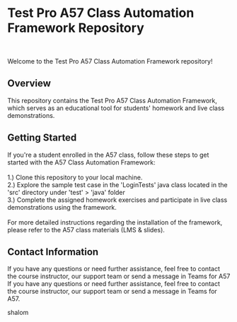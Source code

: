 <h1>Test Pro A57 Class Automation Framework Repository</h1><br>

Welcome to the Test Pro A57 Class Automation Framework repository! <br>

<h2>Overview</h2>
This repository contains the Test Pro A57 Class Automation Framework, which serves as an educational tool for students' homework and live class demonstrations.

<h2>Getting Started</h2>
If you're a student enrolled in the A57 class, follow these steps to get started with the A57 Class Automation Framework:<br><br>
1.) Clone this repository to your local machine. <br>
2.) Explore the sample test case in the 'LoginTests' java class located in the 'src' directory under 'test' > 'java' folder <br>
3.) Complete the assigned homework exercises and participate in live class demonstrations using the framework. <br><br>
For more detailed instructions regarding the installation of the framework, please refer to the A57 class materials (LMS & slides).

<h2>Contact Information</h2>
If you have any questions or need further assistance, feel free to contact the course instructor, our support team or send a message in Teams for A57
If you have any questions or need further assistance, feel free to contact the course instructor, our support team or send a message in Teams for A57.

shalom

 
